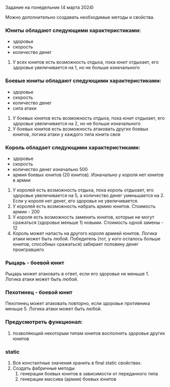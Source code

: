 Задание на понедельник (4 марта 2024)

Можно дополнительно создавать необходимые методы и свойства.

### Юниты обладают следующими характеристиками:

- здоровье
- скорость
- количество денег

1. У всех юнитов есть возможность отдыха, пока юнит отдыхает, его здоровье увеличивается на 1, но не больше изначального

### Боевые юниты обладают следующими характеристиками:

- здоровье
- скорость
- количество денег
- сила атаки

1. У боевых юнитов есть возможность отдыха, пока юнит отдыхает, его здоровье увеличивается на 2, но не больше
   изначального
2. У боевых юнитов есть возможность атаковать других боевых юнитов, логика атаки у каждого типа юнита своя

### Король обладает следующими характеристиками:

- здоровье
- скорость
- количество денег изначально 500
- армия боевых юнитов (20 юнитов). Изначально у короля нет юнитов в армии

1. У королей есть возможность отдыха, пока король отдыхает, его здоровье увеличивается на 5, а количество денег
   уменьшается на 2. Если у короля нет денег, его здоровье не увеличивается.
2. У королей есть возможность набрать армию юнитов. Стоимость армии - 200
3. У короля есть возможность заменить юнитов, которые не могут сражаться (здоровье меньше 1) новыми. Стоимость одной
   замены - 12
4. Король может напасть на другого короля армией юнитов. Логика атаки может быть любой. Победитель (тот, у кого осталось
   больше юнитов, способных сражаться) забирает половину денег проигравшего

### Рыцарь - боевой юнит

Рыцарь может атаковать в ответ, если его здоровье не меньше 1. Логика атаки может быть любой.

### Пехотинец - боевой юнит

Пехотинец может атаковать повторно, если здоровье противника меньше 5. Логика атаки может быть любой.

### Предусмотреть функционал:

1. позволяющий некоторым типам юнитов восполнять здоровье других юнитов 

### static
1. Все константные значения хранить в final static свойствах. 
2. Создать фабричные методы 
   1) генерации боевых юнитов в зависимости от переданного типа 
   2) генерации массива (армии) боевых юнитов 

